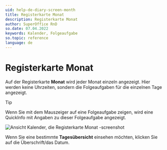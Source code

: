 ```yaml
---
uid: help-de-diary-screen-month
title: Registerkarte Monat
description: Registerkarte Monat
author: SuperOffice RnD
so.date: 07.04.2022
keywords: Kalender, Folgeaufgabe
so.topic: reference
language: de
---
```


# Registerkarte Monat

Auf der Registerkarte **Monat** wird jeder Monat einzeln angezeigt. Hier werden keine Uhrzeiten, sondern die Folgeaufgaben für die einzelnen Tage angezeigt.

> [!TIP]
> Wenn Sie mit dem Mauszeiger auf eine Folgeaufgabe zeigen, wird eine QuickInfo mit Angaben zu dieser Folgeaufgabe angezeigt.

![Ansicht Kalender, die Registerkarte Monat -screenshot][img1]

Wenn Sie eine bestimmte **Tagesübersicht** einsehen möchten, klicken Sie auf die Überschrift/das Datum.

<!-- Referenced links -->

<!-- Referenced images -->
[img1]: media/month-plan.bmp
